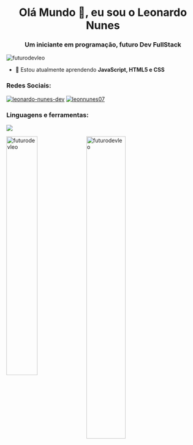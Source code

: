 <h1 align="center">Olá Mundo 👋, eu sou o Leonardo Nunes</h1>
<h3 align="center">Um iniciante em programação, futuro Dev FullStack</h3>

<p align="left"> <img src="https://komarev.com/ghpvc/?username=futurodevleo&label=Profile%20views&color=0e75b6&style=flat" alt="futurodevleo" /> </p>

- 🌱 Estou atualmente aprendendo **JavaScript, HTML5 e CSS**

<h3 align="left">Redes Sociais:</h3>
<p align="left">
<a href="https://linkedin.com/in/leonardo-nunes-dev" target="blank"><img src="https://skillicons.dev/icons?i=linkedin" alt="leonardo-nunes-dev" /></a>
<a href="https://instagram.com/leonnunes07" target="blank"><img src="https://skillicons.dev/icons?i=instagram" alt="leonnunes07" /></a>
</p>

<h3 align="left">Linguagens e ferramentas:</h3>
<p align="left">
  <a href="https://skillicons.dev">
    <img src="https://skillicons.dev/icons?i=js,nodejs,git,css,html,vscode" />
  </a>
</p>

<p><img align="left" width="40%" src="https://github-readme-stats.vercel.app/api/top-langs?username=futurodevleo&show_icons=true&theme=radical&locale=en&layout=compact" alt="futurodevleo" /></p>

<p>&nbsp;<img align="center" width="45%" src="https://github-readme-stats.vercel.app/api?username=futurodevleo&show_icons=true&theme=radical&locale=en" alt="futurodevleo" /></p>

